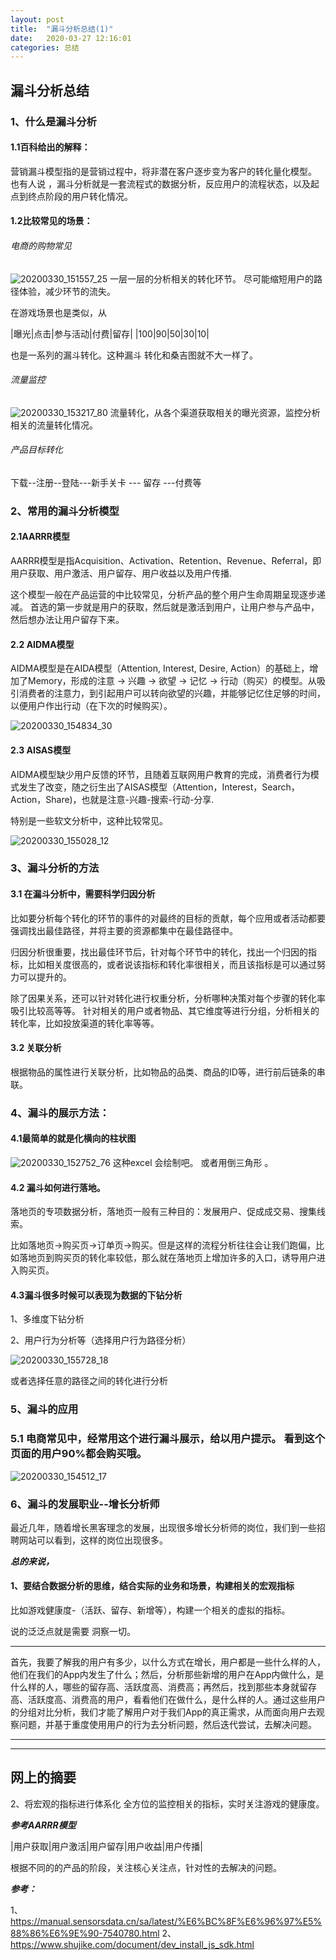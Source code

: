 ```yaml
---
layout: post
title:  "漏斗分析总结(1)"
date:   2020-03-27 12:16:01
categories: 总结
---
```



## 漏斗分析总结

### 1、什么是漏斗分析

#### 1.1百科给出的解释：
营销漏斗模型指的是营销过程中，将非潜在客户逐步变为客户的转化量化模型。
也有人说 ，漏斗分析就是一套流程式的数据分析，反应用户的流程状态，以及起点到终点阶段的用户转化情况。

#### 1.2比较常见的场景：
###### 电商的购物常见

![20200330_151557_25](https://raw.githubusercontent.com/maolilai/maolilai.github.io/master/_posts/mage/20200330_151557_25.png)
一层一层的分析相关的转化环节。
尽可能缩短用户的路径体验，减少环节的流失。

在游戏场景也是类似，从

|曝光|点击|参与活动|付费|留存|
|100|90|50|30|10|

也是一系列的漏斗转化。这种漏斗
转化和桑吉图就不大一样了。

######  流量监控

![20200330_153217_80](https://raw.githubusercontent.com/maolilai/maolilai.github.io/master/_posts/image/20200330_153217_80.png)
流量转化，从各个渠道获取相关的曝光资源，监控分析相关的流量转化情况。


###### 产品目标转化
下载--注册--登陆---新手关卡 --- 留存  ---付费等




### 2、常用的漏斗分析模型
#### 2.1AARRR模型
AARRR模型是指Acquisition、Activation、Retention、Revenue、Referral，即用户获取、用户激活、用户留存、用户收益以及用户传播.

这个模型一般在产品运营的中比较常见，分析产品的整个用户生命周期呈现逐步递减。
首选的第一步就是用户的获取，然后就是激活到用户，让用户参与产品中，然后想办法让用户留存下来。

#### 2.2 AIDMA模型
AIDMA模型是在AIDA模型（Attention,  Interest,  Desire,  Action）的基础上，增加了Memory，形成的注意 → 兴趣 → 欲望 → 记忆 → 行动（购买）的模型。从吸引消费者的注意力，到引起用户可以转向欲望的兴趣，并能够记忆住足够的时间，以便用户作出行动（在下次的时候购买）。

![20200330_154834_30](https://raw.githubusercontent.com/maolilai/maolilai.github.io/master/_posts/image/20200330_154834_30.png)


#### 2.3 AISAS模型
AIDMA模型缺少用户反馈的环节，且随着互联网用户教育的完成，消费者行为模式发生了改变，随之衍生出了AISAS模型（Attention，Interest，Search，Action，Share)，也就是注意-兴趣-搜索-行动-分享.

特别是一些软文分析中，这种比较常见。

![20200330_155028_12](https://raw.githubusercontent.com/maolilai/maolilai.github.io/master/_posts/image/20200330_155028_12.png)








### 3、漏斗分析的方法
#### 3.1 在漏斗分析中，需要科学归因分析
比如要分析每个转化的环节的事件的对最终的目标的贡献，每个应用或者活动都要强调找出最佳路径，并将主要的资源都集中在最佳路径中。

归因分析很重要，找出最佳环节后，针对每个环节中的转化，找出一个归因的指标，比如相关度很高的，或者说该指标和转化率很相关，而且该指标是可以通过努力可以提升的。

除了因果关系，还可以针对转化进行权重分析，分析哪种决策对每个步骤的转化率吸引比较高等等。
针对相关的用户或者物品、其它维度等进行分组，分析相关的转化率，比如投放渠道的转化率等等。

#### 3.2 关联分析
根据物品的属性进行关联分析，比如物品的品类、商品的ID等，进行前后链条的串联。

### 4、漏斗的展示方法：

#### 4.1最简单的就是化横向的柱状图

![20200330_152752_76](https://raw.githubusercontent.com/maolilai/maolilai.github.io/master/_posts/image/20200330_152752_76.png)
这种excel 会绘制吧。
或者用倒三角形 。


#### 4.2 漏斗如何进行落地。
落地页的专项数据分析，落地页一般有三种目的：发展用户、促成成交易、搜集线索。

比如落地页→购买页→订单页→购买。但是这样的流程分析往往会让我们跑偏，比如落地页到购买页的转化率较低，那么就在落地页上增加许多的入口，诱导用户进入购买页。

#### 4.3漏斗很多时候可以表现为数据的下钻分析

1、多维度下钻分析

2、用户行为分析等（选择用户行为路径分析）

![20200330_155728_18](https://raw.githubusercontent.com/maolilai/maolilai.github.io/master/_posts/image/20200330_155728_18.png)

或者选择任意的路径之间的转化进行分析





### 5、漏斗的应用
### 5.1 电商常见中，经常用这个进行漏斗展示，给以用户提示。 看到这个页面的用户90%都会购买哦。

![20200330_154512_17](https://raw.githubusercontent.com/maolilai/maolilai.github.io/master/_posts/image/20200330_154512_17.png)





### 6、漏斗的发展职业--增长分析师
最近几年，随着增长黑客理念的发展，出现很多增长分析师的岗位，我们到一些招聘网站可以看到，这样的岗位出现很多。

***总的来说，***
#### 1、要结合数据分析的思维，结合实际的业务和场景，构建相关的宏观指标

比如游戏健康度-（活跃、留存、新增等），构建一个相关的虚拟的指标。

说的泛泛点就是需要 洞察一切。

***
首先，我要了解我的用户有多少，以什么方式在增长，用户都是一些什么样的人，他们在我们的App内发生了什么；然后，分析那些新增的用户在App内做什么，是什么样的人，哪些的留存高、活跃度高、消费高；再然后，找到那些本身就留存高、活跃度高、消费高的用户，看看他们在做什么，是什么样的人。通过这些用户的分组对比分析，我们才能了解用户对于我们App的真正需求，从而面向用户去观察问题，并基于重度使用用户的行为去分析问题，然后迭代尝试，去解决问题。
***

---------------
网上的摘要
---------------


2、将宏观的指标进行体系化
全方位的监控相关的指标，实时关注游戏的健康度。

***参考AARRR模型***

|用户获取|用户激活|用户留存|用户收益|用户传播|

根据不同的的产品的阶段，关注核心关注点，针对性的去解决的问题。





***参考：***

1、https://manual.sensorsdata.cn/sa/latest/%E6%BC%8F%E6%96%97%E5%88%86%E6%9E%90-7540780.html
2、https://www.shujike.com/document/dev_install_js_sdk.html
